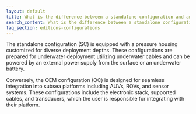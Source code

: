 ```yaml
---
layout: default
title: What is the difference between a standalone configuration and an OEM configuration?
search_content: What is the difference between a standalone configuration and an OEM configuration?
faq_section: editions-configurations
---
```


The standalone configuration (SC) is equipped with a pressure housing customized for diverse deployment depths. These configurations are prepared for underwater deployment utilizing underwater cables and can be powered by an external power supply from the surface or an underwater battery.


Conversely, the OEM configuration (OC) is designed for seamless integration into subsea platforms including AUVs, ROVs, and sensor systems. These configurations include the electronic stack, supported cables, and transducers, which the user is responsible for integrating with their platform.
